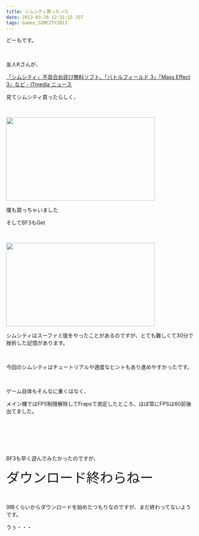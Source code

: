 ```yaml
---
title: シムシティ買ったった
date: 2013-03-26 12:31:15 JST
tags: Games,SIMCITY2013
---
```

<p>どーもです。</p>
<p>&nbsp;</p>
<p>友人Kさんが、</p>
<p><a href="http://www.itmedia.co.jp/news/articles/1303/19/news109.html">「シムシティ」不具合お詫び無料ソフト、「バトルフィールド 3」「Mass Effect 3」など - ITmedia ニュース</a></p>
<p>見てシムシティ買ったらしく、</p>
<p>&nbsp;</p>
<p><a href="https://picasaweb.google.com/lh/photo/typ_bZtUHJahH9wMH-9S1dMTjNZETYmyPJy0liipFm0?feat=embedwebsite"><img src="https://lh3.googleusercontent.com/-X-hatpac8rs/UVEVAOrxsQI/AAAAAAAABy8/JSx28Xpfo9g/s400/kacchatta.png" height="225" width="400" /></a></p>
<p>僕も買っちゃいました</p>
<p>そしてBF3もGet</p>
<p>&nbsp;</p>
<p><a href="https://picasaweb.google.com/lh/photo/UjkF93T8F-tdMXEw5v-9XtMTjNZETYmyPJy0liipFm0?feat=embedwebsite"><img src="https://lh3.googleusercontent.com/-AVUP0aFJ2uc/UVESKDot8LI/AAAAAAAABy0/3cWCub8IBz8/s400/SimCity%25202013-03-26%252012-07-33-61.jpg" height="225" width="400" /></a></p>
<p>シムシティはスーファミ版をやったことがあるのですが、とても難しくて30分で挫折した記憶があります。</p>
<p>&nbsp;</p>
<p>今回のシムシティはチュートリアルや適度なヒントもあり進めやすかったです。</p>
<p>&nbsp;</p>
<p>ゲーム自体もそんなに重くはなく、</p>
<p>メイン機ではFPS制限解除してFrapsで測定したところ、ほぼ常にFPSは60前後出てました。</p>
<p>&nbsp;</p>
<p>&nbsp;</p>
<p>&nbsp;</p>
<p>BF3も早く遊んでみたかったのですが、</p>
<p><span style="font-size:36px;">ダウンロード終わらねー</span></p>
<p>&nbsp;</p>
<p>9時くらいからダウンロードを始めたつもりなのですが、まだ終わってないようです。</p>
<p>うぅ・・・</p>